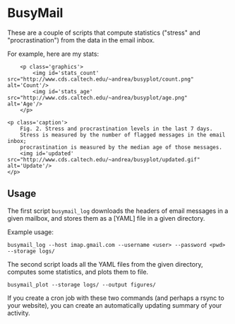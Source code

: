BusyMail
========


These are a couple of scripts that compute statistics ("stress" and "procrastination") from the data in the email inbox.

For example, here are my stats:

<div class='figure' id='stats'> 
 
        <p class='graphics'> 
            <img id='stats_count' src="http://www.cds.caltech.edu/~andrea/busyplot/count.png"  alt='Count'/> 
            <img id='stats_age' src="http://www.cds.caltech.edu/~andrea/busyplot/age.png"    alt='Age'/> 
        </p> 
                 
	<p class='caption'> 
	    Fig. 2. Stress and procrastination levels in the last 7 days.
	    Stress is measured by the number of flagged messages in the email inbox;
	    procrastination is measured by the median age of those messages.
	    <img id='updated' src="http://www.cds.caltech.edu/~andrea/busyplot/updated.gif" alt='Update'/> 
	</p> 
</div> 
	

## Usage

The first script ``busymail_log`` downloads the headers of email messages in a given mailbox, and stores them as a [YAML] file in a given directory.

Example usage:

    busymail_log --host imap.gmail.com --username <user> --password <pwd> --storage logs/
        
The second script loads all the YAML files from the given directory, computes some statistics, and plots them to file.

    busymail_plot --storage logs/ --output figures/
    
If you create a cron job with these two commands (and perhaps a rsync to your website), you can create an automatically updating summary of your activity.


    
    
    
    
    